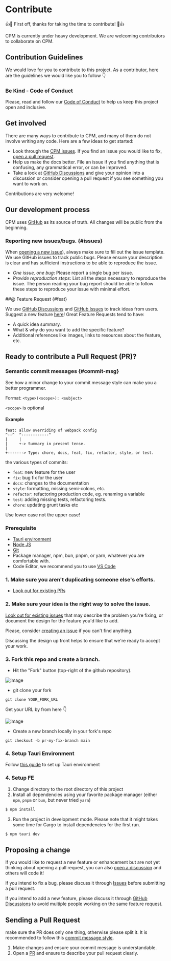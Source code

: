 # Contribute

👍🎉 First off, thanks for taking the time to contribute! 🎉👍

CPM is currently under heavy development. We are welcoming contributors to collaborate on CPM.

## Contribution Guidelines

We would love for you to contribute to this project.
As a contributor, here are the guidelines we would like you to follow 👇

### Be Kind - Code of Conduct

Please, read and follow our [Code of Conduct](CODE_OF_CONDUCT.md) to help us keep this project open and inclusive.

## Get involved

There are many ways to contribute to CPM, and many of them do not involve writing any code. Here are a few ideas to get started:

-   Look through the [CPM issues]((https://github.com/fmgono/CPM)/issues). If you find an issue you would like to fix, [open a pull request](#first-pull-request).
-   Help us make the docs better. File an issue if you find anything that is confusing, any grammatical error, or can be improved.
-   Take a look at [GitHub Discussions](https://github.com/fmgono/CPM/discussions) and give your opinion into a discussion or consider opening a pull request if you see something you want to work on.

Contributions are very welcome!

## Our development process

CPM uses [GitHub](https://github.com/fmgono/CPM) as its source of truth. All changes will be public from the beginning.

### Reporting new issues/bugs. {#issues}

When [opening a new issue]([https://github.com/kimlimjustin/xplorer/issues](https://github.com/fmgono/CPM)/issues)), always make sure to fill out the issue template. We use GitHub issues to track public bugs. Please ensure your description is clear and has sufficient instructions to be able to reproduce the issue.

-   _One issue, one bug_: Please report a single bug per issue.
-   _Provide reproduction steps_: List all the steps necessary to reproduce the issue. The person reading your bug report should be able to follow these steps to reproduce your issue with minimal effort.

##@ Feature Request {#feat}

We use [GitHub Discussions](https://github.com/fmgono/CPM/discussions) and [GitHub Issues](https://github.com/fmgono/CPM/issues) to track ideas from users. Suggest a new feature [here](https://github.com/fmgono/CPM/discussions/new)!
Great Feature Requests tend to have:

-   A quick idea summary.
-   What & why do you want to add the specific feature?
-   Additional references like images, links to resources about the feature, etc.

## Ready to contribute a Pull Request (PR)?

### Semantic commit messages {#commit-msg}

See how a minor change to your commit message style can make you a better programmer.

Format: `<type>(<scope>): <subject>`

`<scope>` is optional

#### Example

```
feat: allow overriding of webpack config
^--^  ^------------^
|     |
|     +-> Summary in present tense.
|
+-------> Type: chore, docs, feat, fix, refactor, style, or test.
```

the various types of commits:

-   `feat`: new feature for the user
-   `fix`: bug fix for the user
-   `docs`: changes to the documentation
-   `style`: formatting, missing semi-colons, etc.
-   `refactor`: refactoring production code, eg. renaming a variable
-   `test`: adding missing tests, refactoring tests.
-   `chore`: updating grunt tasks etc

Use lower case not the upper case!


### Prerequisite

-   [Tauri environment](https://tauri.studio/en/docs/getting-started/intro#setting-up-your-environment)
-   [Node JS](https://nodejs.org/en/)
-   [Git](https://git-scm.com/)
-   Package manager, npm, bun, pnpm, or yarn, whatever you are comfortable with.
-   Code Editor, we recommend you to use [VS Code](https://code.visualstudio.com/)

### 1. Make sure you aren't duplicating someone else's efforts.

- [Look out for existing PRs](https://github.com/fmgono/CPM/pulls)

### 2. Make sure your idea is the right way to solve the issue.

[Look out for existing issues](https://github.com/fmgono/CPM/issues) that may describe the problem you're fixing, or document the design for the feature you'd like to add.

Please, consider [creating an issue](https://github.com/fmgono/CPM/issues/new) if you can't find anything.

Discussing the design up front helps to ensure that we're ready to accept your work.

### 3. Fork this repo and create a branch.

- Hit the "Fork" button (top-right of the github repository).

![image](https://user-images.githubusercontent.com/1430726/95460679-ec014400-097d-11eb-9a7a-93e0262d37d9.png)

- git clone your fork

```shell
git clone YOUR_FORK_URL
```

Get your URL by from here 👇

![image](https://user-images.githubusercontent.com/1430726/95461173-94afa380-097e-11eb-9568-dc986e050de6.png)

- Create a new branch locally in your fork's repo

```shell
git checkout -b pr-my-fix-branch main
```

### 4. Setup Tauri Environment
Follow [this guide](https://tauri.studio/en/docs/getting-started/intro/#setting-up-your-environment) to set up Tauri environment

### 4. Setup FE
1. Change directory to the root directory of this project
2. Install all dependencies using your favorite package manager (either `npm`, `pnpm` or `bun`, but never tried `yarn`)

```sh
$ npm install
```

3. Run the project in development mode. Please note that it might takes some time for Cargo to install dependencies for the first run.

```sh
$ npm tauri dev
```

## Proposing a change

If you would like to request a new feature or enhancement but are not yet thinking about opening a pull request, you can also [open a discussion](#feat) and others will code it!

If you intend to fix a bug, please discuss it through [Issues](#issues) before submitting a pull request.

If you intend to add a new feature, please discuss it through [GitHub Discussions](#feat) to avoid multiple people working on the same feature request.

## Sending a Pull Request

make sure the PR does only one thing, otherwise please split it. It is recommended to follow this [commit message style](#commit-msg).

1. Make changes and ensure your commit message is understandable.
3. Open a [PR](https://github.com/fmgono/CPM/pulls) and ensure to describe your pull request clearly.
